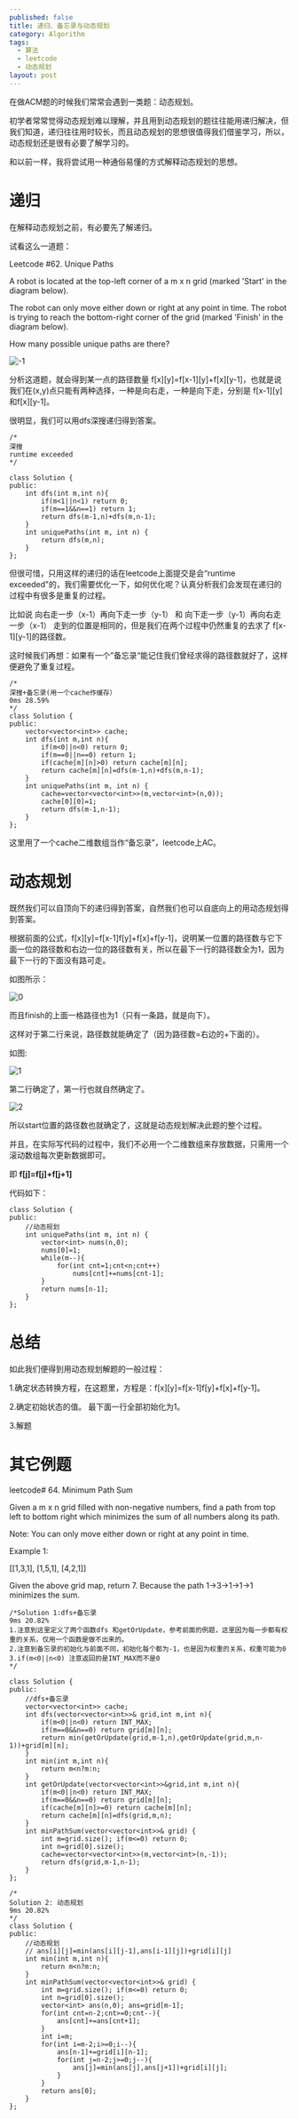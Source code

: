 ```yaml
---
published: false
title: 递归、备忘录与动态规划
category: Algorithm
tags: 
  - 算法
  - leetcode
  - 动态规划
layout: post
---
```




在做ACM题的时候我们常常会遇到一类题：动态规划。

初学者常常觉得动态规划难以理解，并且用到动态规划的题往往能用递归解决，但我们知道，递归往往用时较长，而且动态规划的思想很值得我们借鉴学习，所以，动态规划还是很有必要了解学习的。

和以前一样，我将尝试用一种通俗易懂的方式解释动态规划的思想。

# 递归

在解释动态规划之前，有必要先了解递归。

试看这么一道题：

Leetcode #62. Unique Paths

A robot is located at the top-left corner of a m x n grid (marked 'Start' in the diagram below).

The robot can only move either down or right at any point in time. The robot is trying to reach the bottom-right corner of the grid (marked 'Finish' in the diagram below).

How many possible unique paths are there?

![-1](https://raw.githubusercontent.com/Logos23333/Logos23333.github.io/master/_posts/image/%E5%8A%A8%E6%80%81%E8%A7%84%E5%88%92/-1.png)

分析这道题，就会得到某一点的路径数量 f[x][y]=f[x-1][y]+f[x][y-1]，也就是说我们在(x,y)点只能有两种选择，一种是向右走，一种是向下走，分别是 f[x-1][y] 和f[x][y-1]。

很明显，我们可以用dfs深搜递归得到答案。

	/*
	深搜
	runtime exceeded
	*/

	class Solution {
	public:
		int dfs(int m,int n){
			if(m<1||n<1) return 0;
			if(m==1&&n==1) return 1;
			return dfs(m-1,n)+dfs(m,n-1);
		}
		int uniquePaths(int m, int n) {
			return dfs(m,n);
		}
	};
	
但很可惜，只用这样的递归的话在leetcode上面提交是会“runtime exceeded"的，我们需要优化一下，如何优化呢？认真分析我们会发现在递归的过程中有很多是重复的过程。

比如说 向右走一步（x-1）再向下走一步（y-1） 和 向下走一步（y-1）再向右走一步（x-1） 走到的位置是相同的，但是我们在两个过程中仍然重复的去求了 f[x-1][y-1]的路径数。

这时候我们再想：如果有一个”备忘录“能记住我们曾经求得的路径数就好了，这样便避免了重复过程。

	/*
	深搜+备忘录(用一个cache作缓存）
	0ms 28.59%
	*/
	class Solution {
	public:
		vector<vector<int>> cache;
		int dfs(int m,int n){
			if(m<0||n<0) return 0;
			if(m==0||n==0) return 1;
			if(cache[m][n]>0) return cache[m][n];
			return cache[m][n]=dfs(m-1,n)+dfs(m,n-1);
		}
		int uniquePaths(int m, int n) {
			cache=vector<vector<int>>(m,vector<int>(n,0));
			cache[0][0]=1;   
			return dfs(m-1,n-1);
		}
	};
	
这里用了一个cache二维数组当作“备忘录”，leetcode上AC。

# 动态规划

既然我们可以自顶向下的递归得到答案，自然我们也可以自底向上的用动态规划得到答案。

根据前面的公式，f[x][y]=f[x-1]f[y]+f[x]+f[y-1]，说明某一位置的路径数与它下面一位的路径数和右边一位的路径数有关，所以在最下一行的路径数全为1，因为最下一行的下面没有路可走。

如图所示：

![0](https://raw.githubusercontent.com/Logos23333/Logos23333.github.io/master/_posts/image/%E5%8A%A8%E6%80%81%E8%A7%84%E5%88%92/0.png)

而且finish的上面一格路径也为1（只有一条路，就是向下）。

这样对于第二行来说，路径数就能确定了（因为路径数=右边的+下面的）。

如图:

![1](https://raw.githubusercontent.com/Logos23333/Logos23333.github.io/master/_posts/image/%E5%8A%A8%E6%80%81%E8%A7%84%E5%88%92/1.png)

第二行确定了，第一行也就自然确定了。

![2](https://raw.githubusercontent.com/Logos23333/Logos23333.github.io/master/_posts/image/%E5%8A%A8%E6%80%81%E8%A7%84%E5%88%92/2.png)

所以start位置的路径数也就确定了，这就是动态规划解决此题的整个过程。

并且，在实际写代码的过程中，我们不必用一个二维数组来存放数据，只需用一个滚动数组每次更新数据即可。

即 **f[j]=f[j]+f[j+1]**

代码如下：

	class Solution {
	public:
		//动态规划
		int uniquePaths(int m, int n) {
			vector<int> nums(n,0);
			nums[0]=1;
			while(m--){
				for(int cnt=1;cnt<n;cnt++)
					nums[cnt]+=nums[cnt-1];
			}
			return nums[n-1];
		}
	};

# 总结

如此我们便得到用动态规划解题的一般过程：

1.确定状态转换方程，在这题里，方程是：f[x][y]=f[x-1]f[y]+f[x]+f[y-1]。

2.确定初始状态的值。 最下面一行全部初始化为1。

3.解题

# 其它例题 

leetcode# 64. Minimum Path Sum 

Given a m x n grid filled with non-negative numbers, find a path from top left to bottom right which minimizes the sum of all numbers along its path.

Note: You can only move either down or right at any point in time.

Example 1:

[[1,3,1],
[1,5,1],
[4,2,1]]

Given the above grid map, return 7. Because the path 1→3→1→1→1 minimizes the sum.

	/*Solution 1:dfs+备忘录
	9ms 20.82%
	1.注意到这里定义了两个函数dfs 和getOrUpdate，参考前面的例题，这里因为每一步都有权重的关系，仅用一个函数是做不出来的。
	2.注意到备忘录的初始化与前面不同，初始化每个都为-1，也是因为权重的关系，权重可能为0
	3.if(m<0||n<0) 注意返回的是INT_MAX而不是0
	*/

	class Solution {
	public:
		//dfs+备忘录
		vector<vector<int>> cache;
		int dfs(vector<vector<int>>& grid,int m,int n){
			if(m<0||n<0) return INT_MAX;
			if(m==0&&n==0) return grid[m][n];
			return min(getOrUpdate(grid,m-1,n),getOrUpdate(grid,m,n-1))+grid[m][n];
		}
		int min(int m,int n){
			return m<n?m:n;
		}
		int getOrUpdate(vector<vector<int>>&grid,int m,int n){
			if(m<0||n<0) return INT_MAX;
			if(m==0&&n==0) return grid[m][n];
			if(cache[m][n]>=0) return cache[m][n];
			return cache[m][n]=dfs(grid,m,n);
		}
		int minPathSum(vector<vector<int>>& grid) {
			int m=grid.size(); if(m<=0) return 0;
			int n=grid[0].size();
			cache=vector<vector<int>>(m,vector<int>(n,-1));
			return dfs(grid,m-1,n-1);
		}
	};

	/*
	Solution 2: 动态规划
	9ms 20.82%
	*/
	class Solution {
	public:
		//动态规划
		// ans[i][j]=min(ans[i][j-1],ans[i-1][j])+grid[i][j]
		int min(int m,int n){
			return m<n?m:n;
		}
		int minPathSum(vector<vector<int>>& grid) {
			int m=grid.size(); if(m<=0) return 0;
			int n=grid[0].size();
			vector<int> ans(n,0); ans=grid[m-1];
			for(int cnt=n-2;cnt>=0;cnt--){
				ans[cnt]+=ans[cnt+1];
			}
			int i=m;
			for(int i=m-2;i>=0;i--){
				ans[n-1]+=grid[i][n-1];
				for(int j=n-2;j>=0;j--){
					ans[j]=min(ans[j],ans[j+1])+grid[i][j];
				}
			}
			return ans[0];
		}
	};
